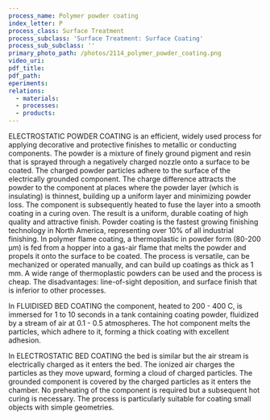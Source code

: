 ```yaml
---
process_name: Polymer powder coating
index_letter: P
process_class: Surface Treatment
process_subclass: 'Surface Treatment: Surface Coating'
process_sub_subclass: ''
primary_photo_path: /photos/2114_polymer_powder_coating.png
video_uri:
pdf_title:
pdf_path:
eperiments:
relations:
  - materials:
  - processes:
  - products:
---
```


ELECTROSTATIC POWDER COATING is an efficient, widely used process for applying decorative and protective finishes to metallic or conducting components. The powder is a mixture of finely ground pigment and resin that is sprayed through a negatively charged nozzle onto a surface to be coated. The charged powder particles adhere to the surface of the electrically grounded component. The charge difference attracts the powder to the component at places where the powder layer (which is insulating) is thinnest, building up a uniform layer and minimizing powder loss. The component is subsequently heated to fuse the layer into a smooth coating in a curing oven. The result is a uniform, durable coating of high quality and attractive finish. Powder coating is the fastest growing finishing technology in North America, representing over 10% of all industrial finishing. In polymer flame coating, a thermoplastic in powder form (80-200 μm) is fed from a hopper into a gas-air flame that melts the powder and propels it onto the surface to be coated. The process is versatile, can be mechanized or operated manually, and can build up coatings as thick as 1 mm. A wide range of thermoplastic powders can be used and the process is cheap. The disadvantages: line-of-sight deposition, and surface finish that is inferior to other processes.


In FLUIDISED BED COATING the component, heated to 200 - 400 C, is immersed for 1 to 10 seconds in a tank containing coating powder, fluidized by a stream of air at 0.1 - 0.5 atmospheres. The hot component melts the particles, which adhere to it, forming a thick coating with excellent adhesion.


In ELECTROSTATIC BED COATING the bed is similar but the air stream is electrically charged as it enters the bed. The ionized air charges the particles as they move upward, forming a cloud of charged particles. The grounded component is covered by the charged particles as it enters the chamber. No preheating of the component is required but a subsequent hot curing is necessary. The process is particularly suitable for coating small objects with simple geometries.